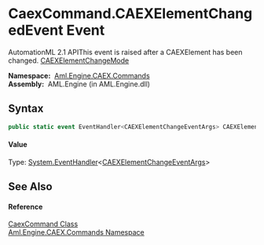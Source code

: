 CaexCommand.CAEXElementChangedEvent Event
=========================================
AutomationML 2.1 APIThis event is raised after a CAEXElement has been changed. [CAEXElementChangeMode][1]

  **Namespace:**  [Aml.Engine.CAEX.Commands][2]  
  **Assembly:**  AML.Engine (in AML.Engine.dll)

Syntax
------

```csharp
public static event EventHandler<CAEXElementChangeEventArgs> CAEXElementChangedEvent
```

#### Value
Type: [System.EventHandler][3]&lt;[CAEXElementChangeEventArgs][4]>

See Also
--------

#### Reference
[CaexCommand Class][5]  
[Aml.Engine.CAEX.Commands Namespace][2]  

[1]: ../CAEXElementChangeMode/README.md
[2]: ../README.md
[3]: https://docs.microsoft.com/dotnet/api/system.eventhandler-1
[4]: ../CAEXElementChangeEventArgs/README.md
[5]: README.md
[6]: https://www.automationml.org
[7]: ../../icons/logoShade.png